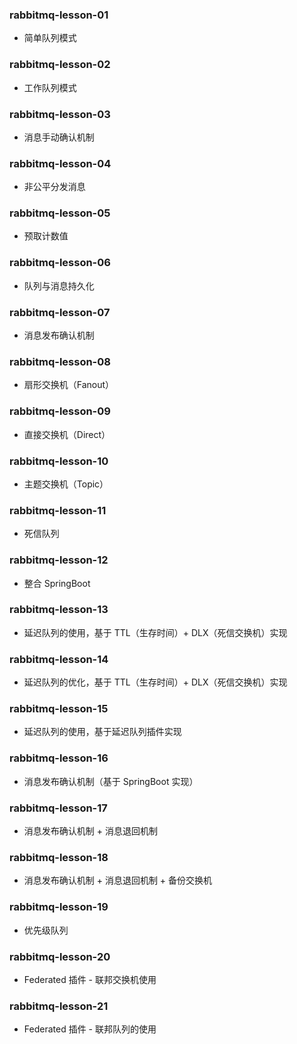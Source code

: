 ### rabbitmq-lesson-01

- 简单队列模式

### rabbitmq-lesson-02

- 工作队列模式

### rabbitmq-lesson-03

- 消息手动确认机制

### rabbitmq-lesson-04

- 非公平分发消息

### rabbitmq-lesson-05

- 预取计数值

### rabbitmq-lesson-06

- 队列与消息持久化

### rabbitmq-lesson-07

- 消息发布确认机制

### rabbitmq-lesson-08

- 扇形交换机（Fanout）

### rabbitmq-lesson-09

- 直接交换机（Direct）

### rabbitmq-lesson-10

- 主题交换机（Topic）

### rabbitmq-lesson-11

- 死信队列

### rabbitmq-lesson-12

- 整合 SpringBoot

### rabbitmq-lesson-13

- 延迟队列的使用，基于 TTL（生存时间）+ DLX（死信交换机）实现

### rabbitmq-lesson-14

- 延迟队列的优化，基于 TTL（生存时间）+ DLX（死信交换机）实现

### rabbitmq-lesson-15

- 延迟队列的使用，基于延迟队列插件实现

### rabbitmq-lesson-16

- 消息发布确认机制（基于 SpringBoot 实现）

### rabbitmq-lesson-17

- 消息发布确认机制 + 消息退回机制

### rabbitmq-lesson-18

- 消息发布确认机制 + 消息退回机制 + 备份交换机

### rabbitmq-lesson-19

- 优先级队列

### rabbitmq-lesson-20

- Federated 插件 - 联邦交换机使用

### rabbitmq-lesson-21

- Federated 插件 - 联邦队列的使用
